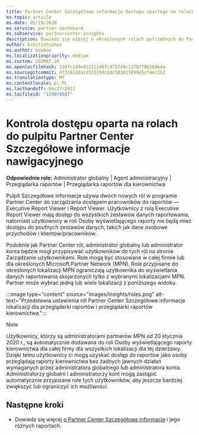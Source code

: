 ```yaml
---
title: Partner Center Szczegółowe informacje dostępu opartego na rolach
ms.topic: article
ms.date: 05/19/2020
ms.service: partner-dashboard
ms.subservice: partnercenter-insights
description: Dowiedz się więcej o określonych rolach potrzebnych do Partner Center Szczegółowe informacje raportów. Są to między innymi role osoby wyświetlającego raporty dla kierownictwa i osoby wyświetlającego raporty.
author: kshitishsahoo
ms.author: ksahoo
ms.localizationpriority: medium
ms.custom: SEOMAY.20
ms.openlocfilehash: 110fc149e422222d67c975749c1370ff8658d64a
ms.sourcegitcommit: d731813da1d31519dc2dc583d17899e5cf4ec1b2
ms.translationtype: MT
ms.contentlocale: pl-PL
ms.lasthandoff: 09/27/2021
ms.locfileid: "129074587"
---
```

# <a name="role-based-access-control-to-the-partner-center-insights-dashboard"></a>Kontrola dostępu oparta na rolach do pulpitu Partner Center Szczegółowe informacje nawigacyjnego

**Odpowiednie role:** Administrator globalny | Agent administracyjny | Przeglądarka raportów | Przeglądarka raportów dla kierownictwa

Pulpit Szczegółowe informacje używa dwóch nowych ról w programie Partner Center do zarządzania dostępem pracowników do raportów — Executive Report Viewer i Report Viewer.  Użytkownicy z rolą Executive Report Viewer mają dostęp do wszystkich zestawów danych raportowania, natomiast użytkownicy w roli Osoby wyświetlającego raporty nie będą mieć dostępu do poufnych zestawów danych, takich jak dane osobowe przychodów i klientów/pracowników.  

Podobnie jak Partner Center ról, administrator globalny lub administrator konta będzie mógł przypisywać użytkowników do tych ról na stronie Zarządzanie użytkownikami. Role mogą być stosowane w całej firmie lub dla określonych Microsoft Partner Network (MPN). Role przypisane do określonych lokalizacji MPN ograniczają użytkownika do wyświetlania danych raportowania skojarzonych tylko z wybranymi lokalizacjami MPN. Partner może wybrać jedną lub wiele lokalizacji z poniższego widoku.

:::image type="content" source="images/insights/roles.png" alt-text="Przedstawia ustawienia ról Partner Center Szczegółowe informacje lokalizacji dla przeglądarki raportów i przeglądarki raportów kierownictwa.":::

>[!Note]
> Użytkownicy, którzy są administratorami partnerów MPN od 20 stycznia 2020 r., są automatycznie dodawana do roli Osoby wyświetlającego raporty kierownictwa dla całej firmy dla wszystkich lokalizacji dla tej dzierżawy.  Dzięki temu użytkownicy ci mogą uzyskać dostęp do raportów jako osoby przeglądają raporty kierownictwa bez żadnych jawnych działań wymaganych przez administratora globalnego lub administratora konta. Administratorzy globalni i administratorzy kont mogą zastąpić automatycznie przypisane role tych użytkowników, aby jeszcze bardziej zwiększyć lub ograniczyć ich możliwości.

## <a name="next-steps"></a>Następne kroki

- Dowiedz się więcej [o Partner Center Szczegółowe informacje](partner-center-insights.md) i jego różnych raportach.
